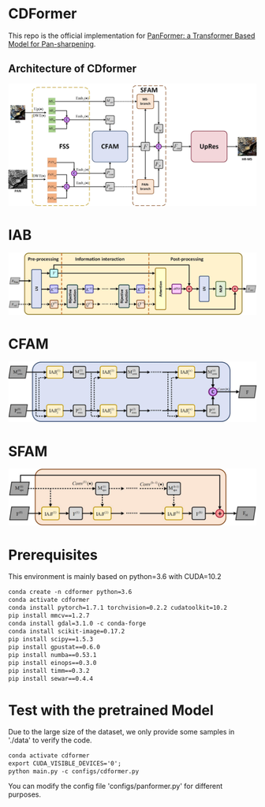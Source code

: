 # CDFormer

This repo is the official implementation for [PanFormer: a Transformer Based Model for Pan-sharpening](https://arxiv.org/pdf/2203.02916). 



## Architecture of CDformer

![CDFormer](pic\CDFormer.jpg)



# IAB

![IAB](pic\IAB.jpg)



# CFAM

![CFAM](pic\CFAM.jpg)



# SFAM

![SFAM](pic\SFAM.jpg)



# Prerequisites

This environment is mainly based on python=3.6 with CUDA=10.2

```shell
conda create -n cdformer python=3.6
conda activate cdformer
conda install pytorch=1.7.1 torchvision=0.2.2 cudatoolkit=10.2
pip install mmcv==1.2.7
conda install gdal=3.1.0 -c conda-forge
conda install scikit-image=0.17.2
pip install scipy==1.5.3
pip install gpustat==0.6.0
pip install numba==0.53.1 
pip install einops==0.3.0 
pip install timm==0.3.2
pip install sewar==0.4.4
```



# Test with the pretrained Model

Due to the large size of the dataset, we only provide some samples in './data' to verify the code.

```shell
conda activate cdformer
export CUDA_VISIBLE_DEVICES='0';
python main.py -c configs/cdformer.py
```

You can modify the config file 'configs/panformer.py' for different purposes.

